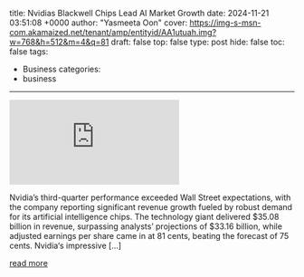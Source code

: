 title: Nvidias Blackwell Chips Lead AI Market Growth
date: 2024-11-21 03:51:08 +0000
author: "Yasmeeta Oon"
cover: https://img-s-msn-com.akamaized.net/tenant/amp/entityid/AA1utuah.img?w=768&h=512&m=4&q=81
draft: false
top: false
type: post
hide: false
toc: false
tags:
  - Business
categories:
  - business
---

![](https://img-s-msn-com.akamaized.net/tenant/amp/entityid/AA1utuah.img?w=768&h=512&m=4&q=81)

Nvidia’s third-quarter performance exceeded Wall Street expectations, with the company reporting significant revenue growth fueled by robust demand for its artificial intelligence chips. The technology giant delivered $35.08 billion in revenue, surpassing analysts’ projections of $33.16 billion, while adjusted earnings per share came in at 81 cents, beating the forecast of 75 cents. Nvidia‘s impressive \[…\]

[read more](https://www.msn.com/en-us/money/companies/nvidia-s-blackwell-chips-lead-ai-market-growth/ar-AA1utfBj?ocid)
